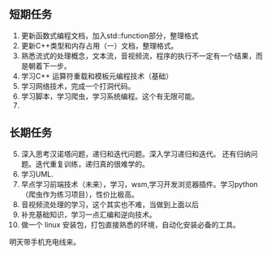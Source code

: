 ## 短期任务
1. 更新函数式编程文档，加入std::function部分，整理格式
2. 更新C++类型和内存占用（一）文档，整理格式。
3. 熟悉流式的处理概念，文本流，音视频流，程序的执行不一定有一个结果，而是朝着下一步。
4. 学习C++ 运算符重载和模板元编程技术（基础）
5. 学习网络技术，完成一个打洞代码。
6. 学习脚本，学习爬虫，学习系统编程。这个有无限可能。
7. 
## 长期任务

5. 深入思考汉诺塔问题，递归和迭代问题。深入学习递归和迭代。 还有归纳问题。迭代重复训练，递归真的很难学的。
6. 学习UML.
7. 早点学习前端技术（未来），学习，wsm,学习开发浏览器插件。学习python（爬虫作为练习项目），性价比极高。
8. 音视频流处理的学习，这个其实也不难，当做到上面以后
9. 补充基础知识，学习一点汇编和逆向技术。
10. 做一个 linux 安装包，打包直接熟悉的环境，自动化安装必备的工具。



明天带手机充电线来。